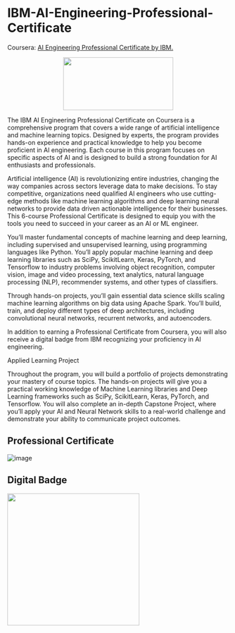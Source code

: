 # IBM-AI-Engineering-Professional-Certificate

Coursera: [AI Engineering Professional Certificate by IBM.](https://www.coursera.org/professional-certificates/ai-engineer)    

<p align="center"><img src=https://github.com/ValerioCann/IBM-AI-Engineering-Professional-Certificate/assets/136093296/8e819553-54d9-4137-b799-2b8aafc1f740 width="250" height="120"></p> 


The IBM AI Engineering Professional Certificate on Coursera is a comprehensive program that covers a wide range of artificial intelligence and machine learning topics. Designed by experts, the program provides hands-on experience and practical knowledge to help you become proficient in AI engineering. Each course in this program focuses on specific aspects of AI and is designed to build a strong foundation for AI enthusiasts and professionals.

Artificial intelligence (AI) is revolutionizing entire industries, changing the way companies across sectors leverage data to make decisions. To stay competitive, organizations need qualified AI engineers who use cutting-edge methods like machine learning algorithms and deep learning neural networks to provide data driven actionable intelligence for their businesses. This 6-course Professional Certificate is designed to equip you with the tools you need to succeed in your career as an AI or ML engineer.  

You’ll master fundamental concepts of machine learning and deep learning, including supervised and unsupervised learning, using programming languages like Python. You’ll apply popular machine learning and deep learning libraries such as SciPy, ScikitLearn, Keras, PyTorch, and Tensorflow to industry problems involving object recognition, computer vision, image and video processing, text analytics, natural language processing (NLP), recommender systems, and other types of classifiers.

Through hands-on projects, you’ll gain essential data science skills scaling machine learning algorithms on big data using Apache Spark. You’ll build, train, and deploy different types of deep architectures, including convolutional neural networks, recurrent networks, and autoencoders.

In addition to earning a Professional Certificate from Coursera, you will also receive a digital badge from IBM recognizing your proficiency in AI engineering. 

Applied Learning Project

Throughout the program, you will build a portfolio of projects demonstrating your mastery of course topics. The hands-on projects will give you a practical working knowledge of Machine Learning libraries and Deep Learning frameworks such as SciPy, ScikitLearn, Keras, PyTorch, and Tensorflow. You will also complete an in-depth Capstone Project, where you’ll apply your AI and Neural Network skills to a real-world challenge and demonstrate your ability to communicate project outcomes. 

## Professional Certificate
![image](https://github.com/ValerioCann/IBM-AI-Engineering-Professional-Certificate/assets/136093296/3958afdd-bed5-4f84-b74f-5da64db7046a)


## Digital Badge

<img src=https://github.com/ValerioCann/IBM-AI-Engineering-Professional-Certificate/assets/136093296/91d94e5c-2d0e-4a93-9670-b3b124b6c814 width="300" height="300">



